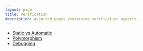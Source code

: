 ```yaml
---
layout: page
title: Verification
description: Assorted pages containing verification aspects.
---
```


- [Static vs Automatic](../verification/staticvsautomatic.html)
- [Polymorphism](../verification/polymorphism.html)
- [Debugging](../verification/debugging.html)